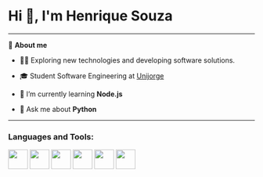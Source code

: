 # Hi 👋, I'm Henrique Souza

---

🚀 **About me**

- 👨‍💻 Exploring new technologies and developing software solutions.

- 🎓 Student Software Engineering at [Unijorge](https://www.unijorge.edu.br)

- 🌱 I’m currently learning **Node.js**

- 💬 Ask me about **Python**
  
---

### Languages and Tools:
<img src="https://cdn.jsdelivr.net/gh/devicons/devicon/icons/css3/css3-original.svg" width="40" height="40"/> <img src="https://cdn.jsdelivr.net/gh/devicons/devicon/icons/html5/html5-original.svg" width="40" height="40"/> <img src="https://cdn.jsdelivr.net/gh/devicons/devicon/icons/javascript/javascript-original.svg" width="40" height="40"/> <img src="https://cdn.jsdelivr.net/gh/devicons/devicon/icons/mysql/mysql-original.svg" width="40" height="40"/> <img src="https://cdn.jsdelivr.net/gh/devicons/devicon/icons/postgresql/postgresql-original.svg" width="40" height="40"/> <img src="https://cdn.jsdelivr.net/gh/devicons/devicon/icons/python/python-original.svg" width="40" height="40"/>
